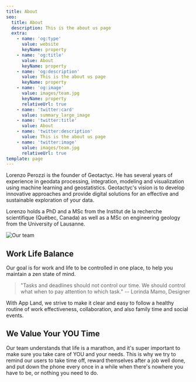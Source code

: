 ```yaml
---
title: About
seo:
  title: About
  description: This is the about us page
  extra:
    - name: 'og:type'
      value: website
      keyName: property
    - name: 'og:title'
      value: About
      keyName: property
    - name: 'og:description'
      value: This is the about us page
      keyName: property
    - name: 'og:image'
      value: images/team.jpg
      keyName: property
      relativeUrl: true
    - name: 'twitter:card'
      value: summary_large_image
    - name: 'twitter:title'
      value: About
    - name: 'twitter:description'
      value: This is the about us page
    - name: 'twitter:image'
      value: images/team.jpg
      relativeUrl: true
template: page
---
```

Lorenzo Perozzi is the founder of Geotactyc. He has several years of experience in geodata processing, integration, modeling and visualization using machine learning and geostatistics. Geotactyc's vision is to develop innovative approaches and provide digital solutions for an effective and sustainable exploration of your data.

Lorenzo holds a PhD and a MSc from the Institut de la recherche scientifique (Québec, Canada) as well as a MSc on engineering geology from the University of Lausanne.

![Our team](/images/team.jpg)

## Work Life Balance

Our goal is for work and life to be controlled in one place, to help you maintain a zen state of mind.

> "Tasks and deadlines should not control our time. We should control what when to pay attention to which task." -- Lorinda Mamo, Designer

With App Land, we strive to make it clear and easy to follow a healthy routine of work effectiveness, collaboration, and also family time and social events.

## We Value Your YOU Time

Our team understands that life is a marathon, and it's super important to make sure you take care of YOU and your needs. This is why we try to remind our users to take time off, reward themselves after a job well done, and put down the phone every once in a while when there's nowhere you have to be, or nothing you need to do.
